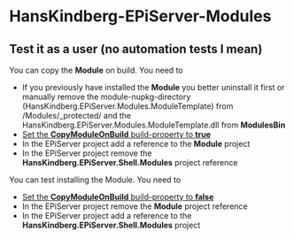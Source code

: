 # HansKindberg-EPiServer-Modules

## Test it as a user (no automation tests I mean)
You can copy the **Module** on build. You need to

- If you previously have installed the **Module** you better uninstall it first or manually remove the module-nupkg-directory (HansKindberg.EPiServer.Modules.ModuleTemplate) from /Modules/_protected/ and the HansKindberg.EPiServer.Modules.ModuleTemplate.dll from **ModulesBin**
- [Set the **CopyModuleOnBuild** build-property to **true**](/EPiServer/Build/Build.props#L5)
- In the EPiServer project add a reference to the **Module** project
- In the EPiServer project remove the **HansKindberg.EPiServer.Shell.Modules** project reference

You can test installing the Module. You need to
- [Set the **CopyModuleOnBuild** build-property to **false**](/EPiServer/Build/Build.props#L5)
- In the EPiServer project remove the **Module** project reference
- In the EPiServer project add a reference to the **HansKindberg.EPiServer.Shell.Modules** project